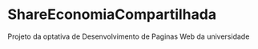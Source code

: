 # ShareEconomiaCompartilhada
 Projeto da optativa de Desenvolvimento de Paginas Web da universidade
